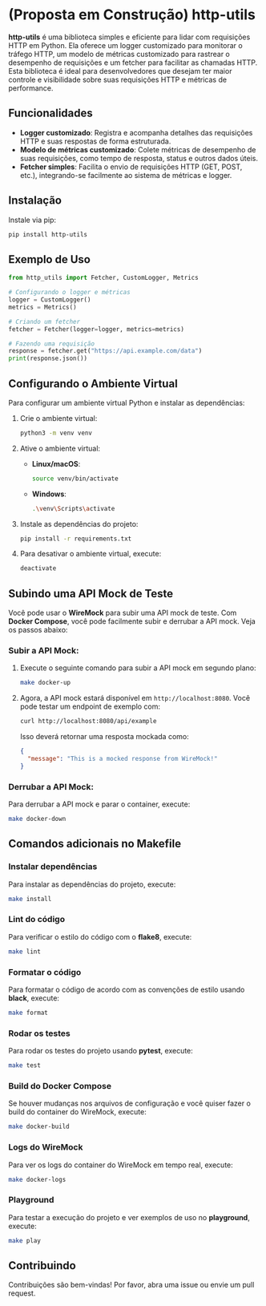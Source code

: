 
# (Proposta em Construção) http-utils

**http-utils** é uma biblioteca simples e eficiente para lidar com requisições HTTP em Python. Ela oferece um logger customizado para monitorar o tráfego HTTP, um modelo de métricas customizado para rastrear o desempenho de requisições e um fetcher para facilitar as chamadas HTTP. Esta biblioteca é ideal para desenvolvedores que desejam ter maior controle e visibilidade sobre suas requisições HTTP e métricas de performance.

## Funcionalidades

- **Logger customizado**: Registra e acompanha detalhes das requisições HTTP e suas respostas de forma estruturada.
- **Modelo de métricas customizado**: Colete métricas de desempenho de suas requisições, como tempo de resposta, status e outros dados úteis.
- **Fetcher simples**: Facilita o envio de requisições HTTP (GET, POST, etc.), integrando-se facilmente ao sistema de métricas e logger.

## Instalação

Instale via pip:

```bash
pip install http-utils
```

## Exemplo de Uso

```python
from http_utils import Fetcher, CustomLogger, Metrics

# Configurando o logger e métricas
logger = CustomLogger()
metrics = Metrics()

# Criando um fetcher
fetcher = Fetcher(logger=logger, metrics=metrics)

# Fazendo uma requisição
response = fetcher.get("https://api.example.com/data")
print(response.json())
```

## Configurando o Ambiente Virtual

Para configurar um ambiente virtual Python e instalar as dependências:

1. Crie o ambiente virtual:

   ```bash
   python3 -m venv venv
   ```

2. Ative o ambiente virtual:

   - **Linux/macOS**:
     ```bash
     source venv/bin/activate
     ```
   - **Windows**:
     ```bash
     .\venv\Scripts\activate
     ```

3. Instale as dependências do projeto:

   ```bash
   pip install -r requirements.txt
   ```

4. Para desativar o ambiente virtual, execute:

   ```bash
   deactivate
   ```

## Subindo uma API Mock de Teste

Você pode usar o **WireMock** para subir uma API mock de teste. Com **Docker Compose**, você pode facilmente subir e derrubar a API mock. Veja os passos abaixo:

### Subir a API Mock:

1. Execute o seguinte comando para subir a API mock em segundo plano:

   ```bash
   make docker-up
   ```

2. Agora, a API mock estará disponível em `http://localhost:8080`. Você pode testar um endpoint de exemplo com:

   ```bash
   curl http://localhost:8080/api/example
   ```

   Isso deverá retornar uma resposta mockada como:

   ```json
   {
     "message": "This is a mocked response from WireMock!"
   }
   ```

### Derrubar a API Mock:

Para derrubar a API mock e parar o container, execute:

```bash
make docker-down
```

## Comandos adicionais no Makefile

### Instalar dependências

Para instalar as dependências do projeto, execute:

```bash
make install
```

### Lint do código

Para verificar o estilo do código com o **flake8**, execute:

```bash
make lint
```

### Formatar o código

Para formatar o código de acordo com as convenções de estilo usando **black**, execute:

```bash
make format
```

### Rodar os testes

Para rodar os testes do projeto usando **pytest**, execute:

```bash
make test
```

### Build do Docker Compose

Se houver mudanças nos arquivos de configuração e você quiser fazer o build do container do WireMock, execute:

```bash
make docker-build
```

### Logs do WireMock

Para ver os logs do container do WireMock em tempo real, execute:

```bash
make docker-logs
```

### Playground

Para testar a execução do projeto e ver exemplos de uso no **playground**, execute:

```bash
make play
```

## Contribuindo

Contribuições são bem-vindas! Por favor, abra uma issue ou envie um pull request.
